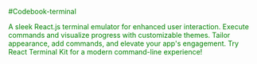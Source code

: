 <span style="color: green;">#Codebook-terminal</span>

<span style="color: green;">A sleek React.js terminal emulator for enhanced user interaction. Execute commands and visualize progress with customizable themes. Tailor appearance, add commands, and elevate your app's engagement. Try React Terminal Kit for a modern command-line experience!</span>
